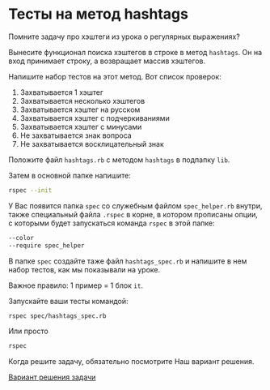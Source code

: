 # Тесты на метод hashtags 

Помните задачу про хэштеги из урока о регулярных выражениях?

Вынесите функционал поиска хэштегов в строке в метод `hashtags`. 
Он на вход принимает строку, а возвращает массив хэштегов.

Напишите набор тестов на этот метод. Вот список проверок:

1. Захватывается 1 хэштег
2. Захватывается несколько хэштегов
3. Захватывается хэштег на русском
4. Захватывается хэштег с подчеркиваниями
5. Захватывается хэштег с минусами
6. Не захватывается знак вопроса
7. Не захватывается восклицательный знак

<div class="rubyrush-task-hint">

Положите файл `hashtags.rb` с методом `hashtags` в подпапку `lib`.

Затем в основной папке напишите:

```sh
rspec --init
```

У Вас появится папка `spec` со служебным файлом `spec_helper.rb` внутри, также специальный файла `.rspec` в корне, в котором прописаны опции, с которыми будет запускаться команда `rspec` в этой папке:

```sh
--color
--require spec_helper
```

В папке `spec` создайте таже файл `hashtags_spec.rb` и напишите в нем набор тестов, как мы показывали на уроке.

Важное правило: 1 пример = 1 блок `it`.

Запускайте ваши тесты командой:

```sh
rspec spec/hashtags_spec.rb
```

Или просто

```sh
rspec
```

Когда решите задачу, обязательно посмотрите Наш вариант решения.

</div>


<div class="rubyrush-task-answer">

<p>
<a href="https://github.com/aristofun/rubyrush-path/tree/master/steps/rspec-01/solution/" class="rubyrush-task-solution-link">Вариант решения задачи</a>
</p>

</div>
